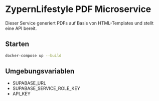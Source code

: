 # ZypernLifestyle PDF Microservice

Dieser Service generiert PDFs auf Basis von HTML-Templates und stellt eine API bereit.

## Starten

```bash
docker-compose up --build
```

## Umgebungsvariablen
- SUPABASE_URL
- SUPABASE_SERVICE_ROLE_KEY
- API_KEY 